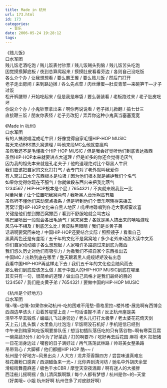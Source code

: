 ```yaml
---
title: Made in 杭州
url: 173.html
id: 173
categories:
  - 音乐
date: 2006-05-24 19:28:12
tags:
---
```


《贱儿饭》  
口水军团  
贱儿饭老酒吃饱 / 贱儿饭表付钞票 / 贱儿饭贼头狗脑 / 贱儿饭苦头吃饱  
困觉摸摸脚底板 / 夜到总算爬起来 / 摸摸肚皮看看旁边 / 各则自己没吃饭  
各么介个办 / 让我想想看 / 要么霸王餐 / 要么贱儿饭 / 然后门打开  
老子走出房间 / 来到路边摊 / 各么先点菜 / 肉丝爆蛋—肚皮青菜—来碗笋干—才子过饭  
松开裤腰带 / 开始吃起来 / 但是我是麻袋 / 要么装装看 / 老板跑过来 / 老子肚皮吃坏  
你说介个办 / 小鬼钞票拿出来 / 啊你再说说看 / 老子摊儿掀翻 / 搞七廿三  
直接鞭三饭 / 朋友你表怪 / 老子劳改犯 / 弄弄你这种小鬼真当塞塞宽宽  
  
  
《Made in 杭州》  
口水军团  
有的人搞说唱混成毛牛屄 / 好像觉得自家毛懂HIP-HOP MUSIC  
每天来动BBS搞头窝道理 / 叫他来段MC么他就变瘟鸡  
虽然我还不是毛懂撒个HIP-HOP MUSIC / 但是我会好觉听他们到底表达撒西  
虽然HIP-HOP本来就要讲点大道理 / 但是听多的你还会觉得毛厌气  
因为我的祖先本来就是孔老夫子 / 他的道理绝对比个帮黑人牛屄  
我们应该把自家的文化打打气 / 表专门对了老外就叫我爱你  
有人窝过口水个东西根本是垃圾 / 因为他们根本就是嫉妒我们个名气  
如果你觉得你现在不服气 / 你就做段东西出来把我比落气  
1234567 / HIP-HOP根本是个屁 / 7654321 / 不爽就来跟我比一比  
阿董阿董 / 让个位置吧我窝两句 / 我听黑人音乐啊蛮有趣  
虽然听不懂他们来动窝点撒系 / 但是听到他们个音乐啊晓得来摇去  
再窝毕竟HIP-HOP文化来自黑人地区 / 叽哩咕碌唱到各毛大家都蛮欢喜  
关键是他们想到撒西窝撒西 / 看到不舒服地就会骂古起  
嘴巴里喷出一段就会各出毛通气 / 窝来窝去 / 各就是黑人搞出来的嘻哈游戏  
风马牛不相及 / 到底怎么比 / 黄皮肤黑眼睛 / 我们是炎黄子弟  
话语啊要窝回来地 / 中国HIP-HOP还要结合实际 / 照照镜子 / 看看自己  
黑黄两色还是有差距 / 五千年的文化不是窝窝地 / 多少老外来动浙大读中文系  
你们自家动动脑子各么想想起 / 人家嘎许多路跑过来到底为撒西  
我们悠久历史对他们有吸引力 / 为撒我们不把自家个东西推出去  
中国MC / 出路到底在哪里 / 整天跟着黑人规规矩矩没有出息  
我看中国HIP-HOP再这样走下去 / 我们五千年的文化也会随风而去  
那么我们到底应该怎么做 / 属于中国人的HIP-HOP MUSIC到底在哪里  
其实只有一句，很简单的道理 / 做出自己风格才是我们最终的目的  
1234567 / 我们是炎黄子弟 / 7654321 / 要做中国的HIP-HOP MUSIC  
  
  
《杭州是个好地方》  
口水军团  
嘿~嘿~也嘿-如果你来动杭州-吃的困难不用愁-香格里拉~楼外楼-展览啊有西博会  
西湖边早该头 / 沿着苏堤望上走 / 一句话语握不清 / 反正杭州座是美  
清早不早去锻炼 / 蝙蝠儿飞过身旁边 / 老头儿打打太极拳 / 老太婆花花倚天剑  
天上云儿乱头飘 / 水里鱼儿吐泡泡 / 早饭啊没石机好 / 手机短信已经到  
中午来到梅家坞吃饭啊要排队伍 / 想当初插队落伍吃的只有落谷物~啊有寒菜豆腐  
一碗菜蔬3分5 / 如今为了好菜蔬 / 打的啊要75 / 吃好再去后花园 麻将 老K 扣扭猪  
一日花消身边过 / 噶套的日子满好过 / 再气荡荡武林路 / 帅哥美女整条路  
吊带背心 / 大脚裤 / 他们都握HIP HOP 酷~~ /  
杭州是个好地方~风景出众 / 人大方 / 龙井茶香飘四方 / 尝尝味道真难忘  
桂花藕粉口感爽 / 西湖醋鱼来一光~ / 北你弄到清河坊 / 驰名中外胡庆余堂  
滑板街舞蓖麻差 / 极色千水CBR / 摩登天空夜酒廊 / 啊有迷人的大接胖  
西洼船儿摇啊摇 / 鱼儿清风飘啊飘 / 每个人都有梦想 / 杭州是你~的~天堂  
（好美哦~ 小姐 杭州好啊 杭州住多了对皮肤好啊）